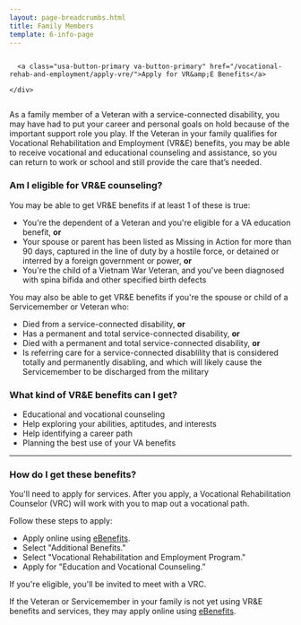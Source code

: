 ```yaml
---
layout: page-breadcrumbs.html
title: Family Members
template: 6-info-page
---
```


<div class="action-bar">
  <div class="row">
    <div class="small-12 columns">

      <a class="usa-button-primary va-button-primary" href="/vocational-rehab-and-employment/apply-vre/">Apply for VR&amp;E Benefits</a>

    </div>
  </div>
</div>

As a family member of a Veteran with a service-connected disability, you may have had to put your career and personal goals on hold because of the important support role you play. If the Veteran in your family qualifies for Vocational Rehabilitation and Employment (VR&amp;E) benefits, you may be able to receive vocational and educational counseling and assistance, so you can return to work or school and still provide the care that’s needed.
</div>


<div class="call-out" markdown="1">

### Am I eligible for VR&amp;E counseling?

You may be able to get VR&amp;E benefits if at least 1 of these is true:

- You're the dependent of a Veteran and you're eligible for a VA education benefit, **or**
- Your spouse or parent has been listed as Missing in Action for more than 90 days, captured in the line of duty by a hostile force, or detained or interred by a foreign government or power, **or**
- You're the child of a Vietnam War Veteran, and you've been diagnosed with spina bifida and other specified birth defects

You may also be able to get VR&amp;E benefits if you're the spouse or child of a Servicemember or Veteran who:

- Died from a service-connected disability, **or**
- Has a permanent and total service-connected disability, **or**
- Died with a permanent and total service-connected disability, **or**
- Is referring care for a service-connected disablility that is considered totally and permanently disabling, and which will likely cause the Servicemember to be discharged from the military

</div>

### What kind of VR&amp;E benefits can I get?

- Educational and vocational counseling
- Help exploring your abilities, aptitudes, and interests
- Help identifying a career path
- Planning the best use of your VA benefits

<hr>

### How do I get these benefits?

You'll need to apply for services. After you apply, a Vocational Rehabilitation Counselor (VRC) will work with you to map out a vocational path.

Follow these steps to apply:

- Apply online using [eBenefits](https://www.ebenefits.va.gov/ebenefits/about/feature?feature=disability-compensation).
- Select "Additional Benefits."
- Select "Vocational Rehabilitation and Employment Program."
- Apply for "Education and Vocational Counseling.”

If you're eligible, you'll be invited to meet with a VRC.

If the Veteran or Servicemember in your family is not yet using VR&amp;E benefits and services, they may apply online using [eBenefits](https://www.ebenefits.va.gov/sep/web/guest/vocational-rehabilitation-employment).
